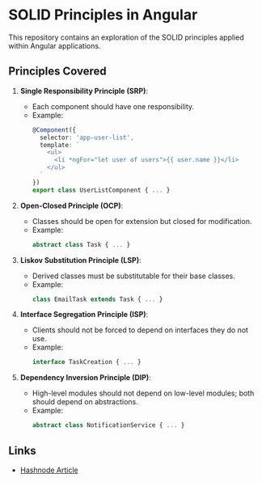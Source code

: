# SOLID Principles in Angular

This repository contains an exploration of the SOLID principles applied within Angular applications.

## Principles Covered

1. **Single Responsibility Principle (SRP)**:
   - Each component should have one responsibility.
   - Example:
     ```typescript
     @Component({
       selector: 'app-user-list',
       template: `
         <ul>
           <li *ngFor="let user of users">{{ user.name }}</li>
         </ul>
       `
     })
     export class UserListComponent { ... }
     ```

2. **Open-Closed Principle (OCP)**:
   - Classes should be open for extension but closed for modification.
   - Example:
     ```typescript
     abstract class Task { ... }
     ```

3. **Liskov Substitution Principle (LSP)**:
   - Derived classes must be substitutable for their base classes.
   - Example:
     ```typescript
     class EmailTask extends Task { ... }
     ```

4. **Interface Segregation Principle (ISP)**:
   - Clients should not be forced to depend on interfaces they do not use.
   - Example:
     ```typescript
     interface TaskCreation { ... }
     ```

5. **Dependency Inversion Principle (DIP)**:
   - High-level modules should not depend on low-level modules; both should depend on abstractions.
   - Example:
     ```typescript
     abstract class NotificationService { ... }
     ```

## Links

- [Hashnode Article](<insert_hashnode_link_here>)